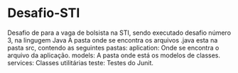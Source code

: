 # Desafio-STI
Desafio de para a vaga de bolsista na STI, sendo executado desafio número 3, na lingugem Java
A pasta onde se encontra os arquivos .java esta na pasta src, contendo as seguintes pastas:
aplication: Onde  se encontra o arquivo da aplicação.
models: A pasta onde está os modelos de classes.
services: Classes utilitárias 
teste: Testes do Junit.
